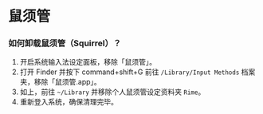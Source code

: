 # 鼠须管

### 如何卸载鼠须管（Squirrel）？

1. 开启系统输入法设定面板，移除「鼠须管」。
2. 打开 Finder 并按下 command+shift+G 前往 `/Library/Input Methods` 档案夹，移除「鼠须管.app」。
3. 如上，前往 `~/Library` 并移除个人鼠须管设定资料夹 `Rime`。
4. 重新登入系统，确保清理完毕。
